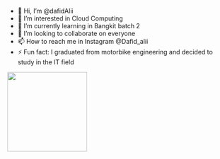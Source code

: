 - 👋 Hi, I’m @dafidAlii
- 👀 I’m interested in Cloud Computing
- 🌱 I’m currently learning in Bangkit batch 2
- 💞️ I’m looking to collaborate on everyone
- 📫 How to reach me in Instagram @Dafid_alii
- ⚡ Fun fact: I graduated from motorbike engineering and decided to study in the IT field


<p align="left">
<a href="https://github.com/penuliscode">
  <img height="180em" src="https://github-readme-stats-eight-theta.vercel.app/api?username=penuliscode&show_icons=true&theme=algolia&include_all_commits=true&count_private=true"/>
</a>
</p>
<!---
dafidAlii/dafidAlii is a ✨ special ✨ repository because its `README.md` (this file) appears on your GitHub profile.
You can click the Preview link to take a look at your changes.
--->
